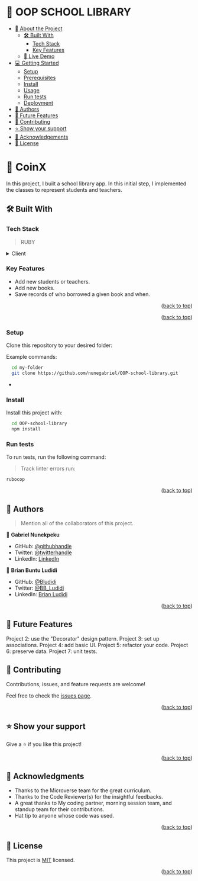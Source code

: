 <a name="readme-top"></a>

<!--
HOW TO USE:
This is an example of how you may give instructions on setting up your project locally.

Modify this file to match your project and remove sections that don't apply.

REQUIRED SECTIONS:
- Table of Contents
- About the Project
  - Built With
  - Live Demo
- Getting Started
- Authors
- Future Features
- Contributing
- Show your support
- Acknowledgements
- License

After you're finished please remove all the comments and instructions!
-->



# <h3><b></b></h3>

</div>

<!-- TABLE OF CONTENTS -->

# 📗 OOP SCHOOL LIBRARY

- [📖 About the Project](#about-project)
  - [🛠 Built With](#built-with)
    - [Tech Stack](#tech-stack)
    - [Key Features](#key-features)
  - [🚀 Live Demo](#live-demo)
- [💻 Getting Started](#getting-started)
  - [Setup](#setup)
  - [Prerequisites](#prerequisites)
  - [Install](#install)
  - [Usage](#usage)
  - [Run tests](#run-tests)
  - [Deployment](#triangular_flag_on_post-deployment)
- [👥 Authors](#authors)
- [🔭 Future Features](#future-features)
- [🤝 Contributing](#contributing)
- [⭐️ Show your support](#support)
- [🙏 Acknowledgements](#acknowledgements)
- [📝 License](#license)

<!-- PROJECT DESCRIPTION -->

# 📖 CoinX <a name="about-project"></a>

In this project, I built a school library app. In this initial step, I implemented the classes to represent students and teachers.  

## 🛠 Built With <a name="built-with"></a>

### Tech Stack <a name="tech-stack"></a>

> RUBY<br>
<!-- > Javascript<br>
> Redux <br>
> CSS -->

<details>
  <summary>Client</summary>
  <ul>
    <li><a href="https://ruby-doc.org/">Ruby</a></li>
  </ul>
</details>

<!-- Features -->

### Key Features <a name="key-features"></a>
- Add new students or teachers.
- Add new books.
- Save records of who borrowed a given book and when.

<p align="right">(<a href="#readme-top">back to top</a>)</p>

<!-- LIVE DEMO -->

<!-- ## 🚀 Live Demo <a name="live-demo"></a>

> Add a link to your deployed project.

- [Live Demo Link](https://splendorous-tulumba-d36d87.netlify.app/) -->

<p align="right">(<a href="#readme-top">back to top</a>)</p>

<!-- ## APP DEMONSTRATION
- [Video Demonstraion](https://www.loom.com/share/df0bc6bc5c90463eb22f6d6f2fe152ce) -->

<!-- GETTING STARTED -->

<!-- ## 💻 Getting Started <a name="getting-started"></a>


To get a local copy up and running, follow these steps.

### Prerequisites

In order to run this project you need:

```sh
 npm start
``` -->

### Setup

Clone this repository to your desired folder:


Example commands:

```sh
  cd my-folder
  git clone https://github.com/nunegabriel/OOP-school-library.git
```
-

### Install

Install this project with:


```sh
  cd OOP-school-library
  npm install
```


<!-- ### Usage

To run the project, execute the following command:



```sh
  npm start
``` -->


### Run tests

To run tests, run the following command:

> Track linter errors run:

``` rubocop ```
<!-- > Track CSS linter errors run:

``` npx stylelint "**/*.{css,scss}" ```

> To run functional test run:
``` npm test ``` -->

<p align="right">(<a href="#readme-top">back to top</a>)</p>

<!-- AUTHORS -->

## 👥 Authors <a name="authors"></a>

> Mention all of the collaborators of this project.

👤 **Gabriel Nunekpeku**

- GitHub: [@githubhandle](https://github.com/nunegabriel)
- Twitter: [@twitterhandle](https://twitter.com/_cornrow)
- LinkedIn: [LinkedIn](https://www.linkedin.com/in/gabriel-nunekpeku-623608173/)


👤 **Brian Buntu Ludidi**

- GitHub: [@Bludidi](https://github.com/Bludidi)
- Twitter: [@BB_Ludidi](https://twitter.com/bb_ludidi)
- LinkedIn: [Brian Ludidi](https://www.linkedin.com/in/brian-ludidi/)

<p align="right">(<a href="#readme-top">back to top</a>)</p>

## 🔭 Future Features <a name="future-features"></a>
Project 2: use the "Decorator" design pattern.
Project 3: set up associations.
Project 4: add basic UI.
Project 5: refactor your code.
Project 6: preserve data.
Project 7: unit tests.

<!-- CONTRIBUTING -->

## 🤝 Contributing <a name="contributing"></a>

Contributions, issues, and feature requests are welcome!

Feel free to check the [issues page](../../issues/).

<p align="right">(<a href="#readme-top">back to top</a>)</p>

<!-- SUPPORT -->

## ⭐️ Show your support <a name="support"></a>

Give a ⭐ if you like this project!

<p align="right">(<a href="#readme-top">back to top</a>)</p>

<!-- ACKNOWLEDGEMENTS -->

## 🙏 Acknowledgments <a name="acknowledgements"></a>

* Thanks to the Microverse team for the great curriculum.
* Thanks to the Code Reviewer(s) for the insightful feedbacks.
* A great thanks to My coding partner, morning session team, and standup team for their contributions.
* Hat tip to anyone whose code was used.



<p align="right">(<a href="#readme-top">back to top</a>)</p>

<!-- FAQ (optional) -->

<!-- LICENSE -->

## 📝 License <a name="license"></a>

This project is [MIT](./LICENSE) licensed.

<!-- _NOTE: we recommend using the [MIT license](https://choosealicense.com/licenses/mit/) - you can set it up quickly by [using templates available on GitHub](https://docs.github.com/en/communities/setting-up-your-project-for-healthy-contributions/adding-a-license-to-a-repository). You can also use [any other license](https://choosealicense.com/licenses/) if you wish._ -->

<p align="right">(<a href="#readme-top">back to top</a>)</p>

